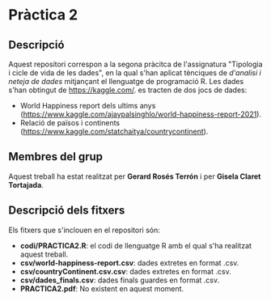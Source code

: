# Pràctica 2

## Descripció

Aquest repositori correspon a la segona pràcitca de l'assignatura "Tipologia i cicle de vida de les dades", en la qual s'han aplicat tènciques de _d'analisi i neteja de dades_ mitjançant el llenguatge de programació R.
Les dades s'han obtingut de https://kaggle.com/. es tracten de dos jocs de dades: 
- World Happiness report dels ultims anys (https://www.kaggle.com/ajaypalsinghlo/world-happiness-report-2021).
- Relació de països i continents (https://www.kaggle.com/statchaitya/countrycontinent).

## Membres del grup

Aquest treball ha estat realitzat per **Gerard Rosés Terrón** i per **Gisela Claret Tortajada**.


## Descripció dels fitxers

Els fitxers que s'inclouen en el repositori són:  

* **codi/PRACTICA2.R**: el codi de llenguatge R amb el qual s'ha realitzat aquest treball.
* **csv/world-happiness-report.csv**: dades extretes en format .csv.
* **csv/countryContinent.csv.csv**: dades extretes en format .csv.
* **csv/dades_finals.csv**: dades finals guardes en format .csv.
* **PRACTICA2.pdf**: No existent en aquest moment.
